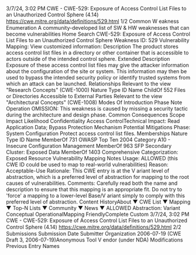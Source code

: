 3/7/24, 3:02 PM CWE - CWE-529: Exposure of Access Control List Files to an Unauthorized Control Sphere (4.14)
https://cwe.mitre.org/data/deﬁnitions/529.html 1/2
Common W eakness Enumeration
A community-developed list of SW & HW weaknesses that can become
vulnerabilities
Home Search
CWE-529: Exposure of Access Control List Files to an Unauthorized Control Sphere
Weakness ID: 529
Vulnerability Mapping: 
View customized information:
 Description
The product stores access control list files in a directory or other container that is accessible to actors outside of the intended control
sphere.
 Extended Description
Exposure of these access control list files may give the attacker information about the configuration of the site or system. This
information may then be used to bypass the intended security policy or identify trusted systems from which an attack can be
launched.
 Relationships
 Relevant to the view "Research Concepts" (CWE-1000)
Nature Type ID Name
ChildOf 552 Files or Directories Accessible to External Parties
 Relevant to the view "Architectural Concepts" (CWE-1008)
 Modes Of Introduction
Phase Note
Operation OMISSION: This weakness is caused by missing a security tactic during the architecture and design phase.
 Common Consequences
Scope Impact Likelihood
Confidentiality
Access ControlTechnical Impact: Read Application Data; Bypass Protection Mechanism
 Potential Mitigations
Phase: System Configuration
Protect access control list files.
 Memberships
Nature Type ID Name
MemberOf 731 OWASP Top Ten 2004 Category A10 - Insecure Configuration Management
MemberOf 963 SFP Secondary Cluster: Exposed Data
MemberOf 1403 Comprehensive Categorization: Exposed Resource
 Vulnerability Mapping Notes
Usage: ALLOWED (this CWE ID could be used to map to real-world vulnerabilities)
Reason: Acceptable-Use
Rationale:
This CWE entry is at the V ariant level of abstraction, which is a preferred level of abstraction for mapping to the root causes of
vulnerabilities.
Comments:
Carefully read both the name and description to ensure that this mapping is an appropriate fit. Do not try to 'force' a mapping to a
lower-level Base/V ariant simply to comply with this preferred level of abstraction.
 Content HistoryAbout ▼ CWE List ▼ Mapping ▼ Top-N Lists ▼ Community ▼ News ▼
ALLOWED
Abstraction: Variant
Conceptual OperationalMapping
FriendlyComplete Custom
3/7/24, 3:02 PM CWE - CWE-529: Exposure of Access Control List Files to an Unauthorized Control Sphere (4.14)
https://cwe.mitre.org/data/deﬁnitions/529.html 2/2
 Submissions
Submission Date Submitter Organization
2006-07-19
(CWE Draft 3, 2006-07-19)Anonymous Tool V endor (under NDA)
 Modifications
 Previous Entry Names